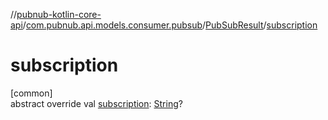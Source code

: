 //[pubnub-kotlin-core-api](../../../index.md)/[com.pubnub.api.models.consumer.pubsub](../index.md)/[PubSubResult](index.md)/[subscription](subscription.md)

# subscription

[common]\
abstract override val [subscription](subscription.md): [String](https://kotlinlang.org/api/latest/jvm/stdlib/kotlin-stdlib/kotlin/-string/index.html)?
